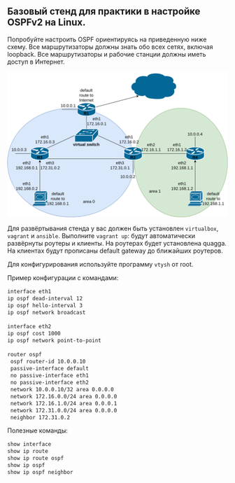 ## Базовый стенд для практики в настройке OSPFv2 на Linux.

Попробуйте настроить OSPF ориентируясь на приведенную ниже схему.
Все маршрутизаторы должны знать обо всех сетях, включая loopback.
Все маршрутизаторы и рабочие станции должны иметь доступ в Интернет.

![](docs/mai.png)

Для развёртывания стенда у вас должен быть установлен ```virtualbox```, ```vagrant``` и ```ansible```.
Выполните ```vagrant up```: будут автоматически развёрнуты роутеры и клиенты. На роутерах будет установлена quagga. На клиентах будут прописаны default gateway до ближайших роутеров.

Для конфигурирования используйте программу ```vtysh``` от root.

Пример конфигурации с командами:

```
interface eth1 
ip ospf dead-interval 12
ip ospf hello-interval 3
ip ospf network broadcast

interface eth2
ip ospf cost 1000
ip ospf network point-to-point 

router ospf
 ospf router-id 10.0.0.10
 passive-interface default
 no passive-interface eth1
 no passive-interface eth2
 network 10.0.0.10/32 area 0.0.0.0
 network 172.16.0.0/24 area 0.0.0.0
 network 172.16.1.0/24 area 0.0.0.1
 network 172.31.0.0/24 area 0.0.0.0
 neighbor 172.31.0.2

```

Полезные команды:
```
show interface
show ip route
show ip route ospf
show ip ospf
show ip ospf neighbor
```

